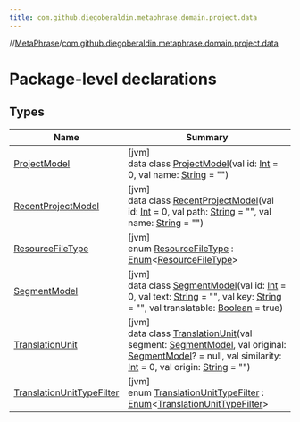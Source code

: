 ```yaml
---
title: com.github.diegoberaldin.metaphrase.domain.project.data
---
```

//[MetaPhrase](../../index.html)/[com.github.diegoberaldin.metaphrase.domain.project.data](index.html)



# Package-level declarations



## Types


| Name | Summary |
|---|---|
| [ProjectModel](-project-model/index.html) | [jvm]<br>data class [ProjectModel](-project-model/index.html)(val id: [Int](https://kotlinlang.org/api/latest/jvm/stdlib/kotlin/-int/index.html) = 0, val name: [String](https://kotlinlang.org/api/latest/jvm/stdlib/kotlin/-string/index.html) = &quot;&quot;) |
| [RecentProjectModel](-recent-project-model/index.html) | [jvm]<br>data class [RecentProjectModel](-recent-project-model/index.html)(val id: [Int](https://kotlinlang.org/api/latest/jvm/stdlib/kotlin/-int/index.html) = 0, val path: [String](https://kotlinlang.org/api/latest/jvm/stdlib/kotlin/-string/index.html) = &quot;&quot;, val name: [String](https://kotlinlang.org/api/latest/jvm/stdlib/kotlin/-string/index.html) = &quot;&quot;) |
| [ResourceFileType](-resource-file-type/index.html) | [jvm]<br>enum [ResourceFileType](-resource-file-type/index.html) : [Enum](https://kotlinlang.org/api/latest/jvm/stdlib/kotlin/-enum/index.html)&lt;[ResourceFileType](-resource-file-type/index.html)&gt; |
| [SegmentModel](-segment-model/index.html) | [jvm]<br>data class [SegmentModel](-segment-model/index.html)(val id: [Int](https://kotlinlang.org/api/latest/jvm/stdlib/kotlin/-int/index.html) = 0, val text: [String](https://kotlinlang.org/api/latest/jvm/stdlib/kotlin/-string/index.html) = &quot;&quot;, val key: [String](https://kotlinlang.org/api/latest/jvm/stdlib/kotlin/-string/index.html) = &quot;&quot;, val translatable: [Boolean](https://kotlinlang.org/api/latest/jvm/stdlib/kotlin/-boolean/index.html) = true) |
| [TranslationUnit](-translation-unit/index.html) | [jvm]<br>data class [TranslationUnit](-translation-unit/index.html)(val segment: [SegmentModel](-segment-model/index.html), val original: [SegmentModel](-segment-model/index.html)? = null, val similarity: [Int](https://kotlinlang.org/api/latest/jvm/stdlib/kotlin/-int/index.html) = 0, val origin: [String](https://kotlinlang.org/api/latest/jvm/stdlib/kotlin/-string/index.html) = &quot;&quot;) |
| [TranslationUnitTypeFilter](-translation-unit-type-filter/index.html) | [jvm]<br>enum [TranslationUnitTypeFilter](-translation-unit-type-filter/index.html) : [Enum](https://kotlinlang.org/api/latest/jvm/stdlib/kotlin/-enum/index.html)&lt;[TranslationUnitTypeFilter](-translation-unit-type-filter/index.html)&gt; |

